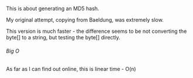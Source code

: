 This is about generating an MD5 hash.

My original attempt, copying from Baeldung, was extremely slow.

This version is much faster - the difference seems to be not converting the byte[] to a string, but testing the byte[] directly.

###### Big O
As far as I can find out online, this is linear time - O(n)
